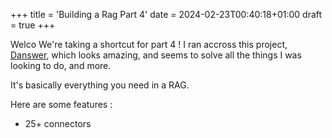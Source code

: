 +++
title = 'Building a Rag Part 4'
date = 2024-02-23T00:40:18+01:00
draft = true
+++

Welco
We're taking a shortcut for part 4 ! I ran accross this project, [Danswer](https://github.com/danswer-ai/danswer), which looks
 amazing, and seems to solve all the things I was looking to do, and more.

It's basically everything you need in a RAG.
 
Here are some features : 
- 25+ connectors